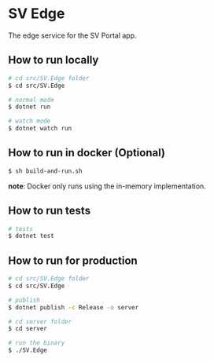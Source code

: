 # SV Edge

The edge service for the SV Portal app.

## How to run locally

```bash
# cd src/SV.Edge folder
$ cd src/SV.Edge

# normal mode
$ dotnet run

# watch mode
$ dotnet watch run
```

## How to run in docker (Optional)

```bash
$ sh build-and-run.sh
```

**note**: Docker only runs using the in-memory implementation.

## How to run tests

```bash
# tests
$ dotnet test
```

## How to run for production

```bash
# cd src/SV.Edge folder
$ cd src/SV.Edge

# publish
$ dotnet publish -c Release -o server

# cd server folder
$ cd server

# run the binary
$ ./SV.Edge
```
